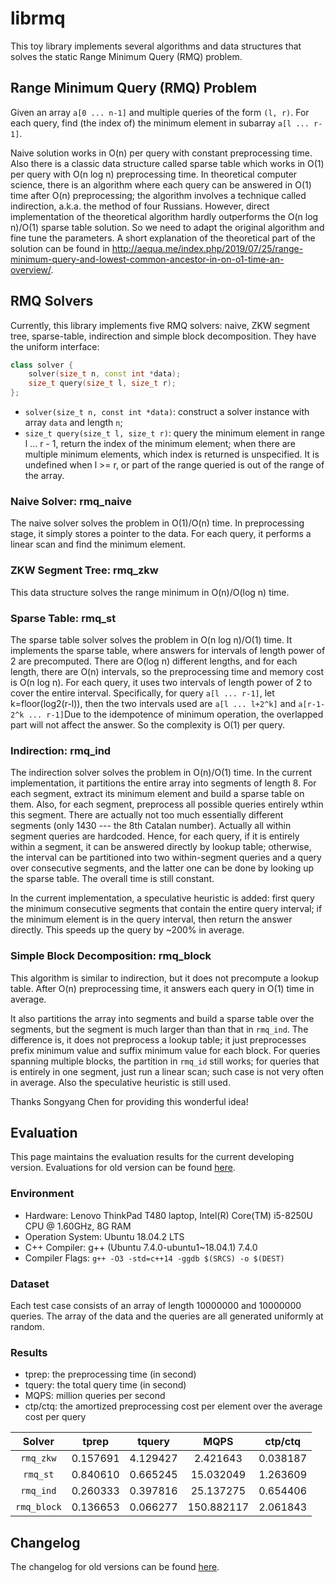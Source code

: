 # librmq

This toy library implements several algorithms and data structures that solves the static Range Minimum Query (RMQ) problem.

## Range Minimum Query (RMQ) Problem

Given an array `a[0 ... n-1]` and multiple queries of the form `(l, r)`. For each query, find (the index of) the minimum element in subarray `a[l ... r-1]`.

Naive solution works in O(n) per query with constant preprocessing time. Also there is a classic data structure called sparse table which works in O(1) per query with O(n log n) preprocessing time. In theoretical computer science, there is an algorithm where each query can be answered in O(1) time after O(n) preprocessing; the algorithm involves a technique called indirection, a.k.a. the method of four Russians. However, direct implementation of the theoretical algorithm hardly outperforms the O(n log n)/O(1) sparse table solution. So we need to adapt the original algorithm and fine tune the parameters. A short explanation of the theoretical part of the solution can be found in http://aequa.me/index.php/2019/07/25/range-minimum-query-and-lowest-common-ancestor-in-on-o1-time-an-overview/.

## RMQ Solvers

Currently, this library implements five RMQ solvers: naive, ZKW segment tree, sparse-table, indirection and simple block decomposition. They have the uniform interface:

``` c++
class solver {
    solver(size_t n, const int *data);
    size_t query(size_t l, size_t r);
};
```

- `solver(size_t n, const int *data)`: construct a solver instance with array `data` and length `n`;
- `size_t query(size_t l, size_t r)`: query the minimum element in range l ... r - 1, return the index of the minimum element; when there are multiple minimum elements, which index is returned is unspecified. It is undefined when l >= r, or part of the range queried is out of the range of the array.

### Naive Solver: rmq_naive

The naive solver solves the problem in O(1)/O(n) time. In preprocessing stage, it simply stores a pointer to the data. For each query, it performs a linear scan and find the minimum element.

### ZKW Segment Tree: rmq_zkw

This data structure solves the range minimum in O(n)/O(log n) time.

### Sparse Table: rmq_st

The sparse table solver solves the problem in O(n log n)/O(1) time. It implements the sparse table, where answers for intervals of length power of 2 are precomputed. There are O(log n) different lengths, and for each length, there are O(n) intervals, so the preprocessing time and memory cost is O(n log n). For each query, it uses two intervals of length power of 2 to cover the entire interval. Specifically, for query `a[l ... r-1]`, let k=floor(log2(r-l)), then the two intervals used are `a[l ... l+2^k]` and `a[r-1-2^k ... r-1]`Due to the idempotence of minimum operation, the overlapped part will not affect the answer. So the complexity is O(1) per query.

### Indirection: rmq_ind

The indirection solver solves the problem in O(n)/O(1) time. In the current implementation, it partitions the entire array into segments of length 8. For each segment, extract its minimum element and build a sparse table on them. Also, for each segment, preprocess all possible queries entirely wthin this segment. There are actually not too much essentially different segments (only 1430 --- the 8th Catalan number). Actually all within segment queries are hardcoded. Hence, for each query, if it is entirely within a segment, it can be answered directly by lookup table; otherwise, the interval can be partitioned into two within-segment queries and a query over consecutive segments, and the latter one can be done by looking up the sparse table. The overall time is still constant.

In the current implementation, a speculative heuristic is added: first query the minimum consecutive segments that contain the entire query interval; if the minimum element is in the query interval, then return the answer directly. This speeds up the query by ~200% in average.

### Simple Block Decomposition: rmq_block

This algorithm is similar to indirection, but it does not precompute a lookup table. After O(n) preprocessing time, it answers each query in O(1) time in average.

It also partitions the array into segments and build a sparse table over the segments, but the segment is much larger than than that in `rmq_ind`. The difference is, it does not preprocess a lookup table; it just preprocesses prefix minimum value and suffix minimum value for each block. For queries spanning multiple blocks, the partition in `rmq_id` still works; for queries that is entirely in one segment, just run a linear scan; such case is not very often in average. Also the speculative heuristic is still used.

Thanks Songyang Chen for providing this wonderful idea!

## Evaluation

This page maintains the evaluation results for the current developing version. Evaluations for old version can be found [here](doc/eval.md).

### Environment

- Hardware: Lenovo ThinkPad T480 laptop, Intel(R) Core(TM) i5-8250U CPU 
@ 1.60GHz, 8G RAM
- Operation System: Ubuntu 18.04.2 LTS
- C++ Compiler: g++ (Ubuntu 7.4.0-ubuntu1\~18.04.1) 7.4.0
- Compiler Flags: `g++ -O3 -std=c++14 -ggdb $(SRCS) -o $(DEST)`

### Dataset

Each test case consists of an array of length 10000000 and 10000000 queries. The array of the data and the queries are all generated uniformly at random.

### Results

- tprep: the preprocessing time (in second)
- tquery: the total query time (in second)
- MQPS: million queries per second
- ctp/ctq: the amortized preprocessing cost per element over the average cost per query

Solver | tprep | tquery | MQPS | ctp/ctq
:-: | :-: | :-: | :-: | :-:
`rmq_zkw` | 0.157691 | 4.129427 | 2.421643 | 0.038187
`rmq_st` | 0.840610 | 0.665245 | 15.032049 | 1.263609
`rmq_ind` | 0.260333 | 0.397816 | 25.137275 | 0.654406
`rmq_block` | 0.136653 | 0.066277  | 150.882117 | 2.061843

## Changelog

The changelog for old versions can be found [here](doc/changelog.md).
